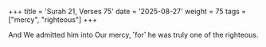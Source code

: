 +++
title = 'Surah 21, Verses 75'
date = '2025-08-27'
weight = 75
tags = ["mercy", "righteous"]
+++

And We admitted him into Our mercy, ˹for˺ he was truly one of the righteous.